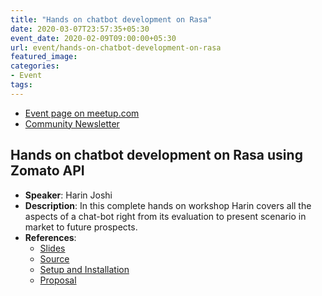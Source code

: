 ```yaml
---
title: "Hands on chatbot development on Rasa"
date: 2020-03-07T23:57:35+05:30
event_date: 2020-02-09T09:00:00+05:30
url: event/hands-on-chatbot-development-on-rasa
featured_image:
categories:
- Event
tags:
---
```


  * [Event page on meetup.com](https://www.meetup.com/PythonPune/events/268342726/)
  * [Community Newsletter](./community_news.md)

## Hands on chatbot development on Rasa using Zomato API
  * **Speaker**: Harin Joshi
  * **Description**: In this complete hands on workshop Harin covers
    all the aspects of a chat-bot right from its evaluation to present
    scenario in market to future prospects.
  * **References**:
    * [Slides]()
	* [Source](https://github.com/colearninglounge/co-learning-lounge/tree/master/Technology/Artificial%20Intelligence/Natural%20Language%20Processing/Concepts/Chatbot/RASA/restaurant_bot)
	* [Setup and Installation](https://github.com/colearninglounge/co-learning-lounge/blob/master/Technology/Artificial%20Intelligence/Natural%20Language%20Processing/Concepts/Chatbot/RASA/restaurant_bot/installation-instructions.md)
	* [Proposal](https://github.com/pythonpune/meetup-talks/issues/73)
